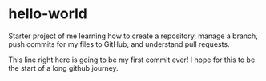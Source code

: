 # hello-world
Starter project of me learning how to create a repository, manage a branch, push commits for my files to GitHub, and understand pull requests.

This line right here is going to be my first commit ever! I hope for this to be the start of a long github journey. 
